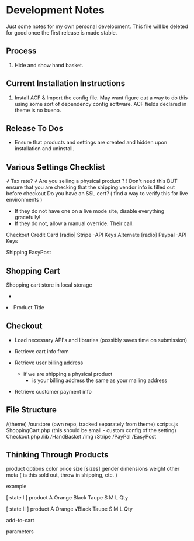 # Development Notes
Just some notes for my own personal development. This file will be deleted for
good once the first release is made stable.

## Process

1. Hide and show hand basket.

## Current Installation Instructions
1. Install ACF & Import the config file. May want figure out a way to do this
   using some sort of dependency config software. ACF fields declared in theme
   is no bueno.

## Release To Dos
- Ensure that products and settings are created and hidden upon
  installation and uninstall.

## Various Settings Checklist
√ Tax rate?
√ Are you selling a physical product ?
  ! Don't need this BUT ensure that you are checking that
    the shipping vendor info is filled out before checkout
Do you have an SSL cert? ( find a way to verify this for live environments )
  - If they do not have one on a live mode site, disable everything gracefully!
  - If they do not, allow a manual override. Their call.

Checkout
  Credit Card
    [radio] Stripe
      -API Keys
  Alternate
    [radio] Paypal
      -API Keys

Shipping
  EasyPost

## Shopping Cart
   Shopping cart store in local storage

   +
   <li class="product" data-product-meta="">Product Title</li>


## Checkout

   + Load necessary API's and libraries (possibly saves time on submission)

   + Retrieve cart info from

   + Retrieve user billing address
     - if we are shipping a physical product
       - is your billing address the same as your mailing address

   + Retrieve customer payment info


## File Structure
/(theme)
  /ourstore (own repo, tracked separately from theme)
    scripts.js
    ShoppingCart.php (this should be small - custom config of the setting)
    Checkout.php
    /lib
      /HandBasket
        /img
      /Stripe
      /PayPal
      /EasyPost

## Thinking Through Products

product
  options
    color
    price
    size
      [sizes]
    gender
    dimensions
    weight
    other meta ( is this sold out, throw in shipping, etc. )


example

[ state I ]
product A
    Orange Black Taupe
    S M L
    Qty

[ state II ]
product A
    Orange √Black Taupe
    S M L
    Qty

add-to-cart


parameters
